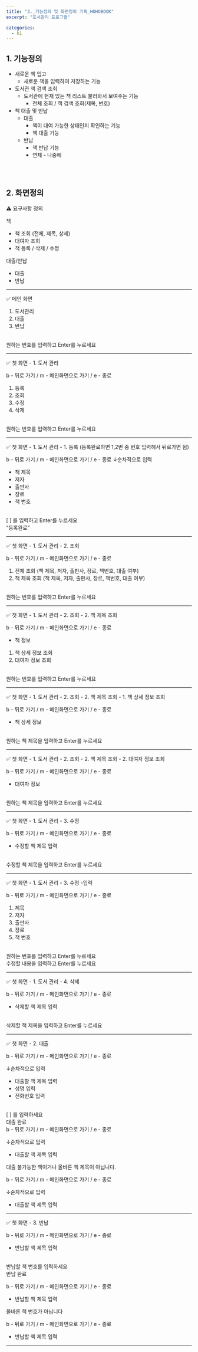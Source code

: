 ```yaml
---
title: "3._기능정의 및 화면정의 기획_HOHOBOOK"
excerpt: "도서관리 프로그램"

categories:
  - h1
---
```


## 1. 기능정의

- 새로운 책 입고
    - 새로운 책을 입력하여 저장하는 기능
- 도서관 책 검색 조회
    - 도서관에 현재 있는 책 리스트 불러와서 보여주는 기능
        - 전체 조회 / 책 검색 조회(제목, 번호)
- 책 대출 및 반납
    - 대출
        - 책이 대여 가능한 상태인지 확인하는 기능
        - 책 대출 기능
    - 반납
        - 책 반납 기능
        - 연체 - 나중에
<br>
<br>

## 2. 화면정의

⚠️ 요구사항 정의

책
- 책 조회 (전체, 제목, 상세)
- 대여자 조회
- 책 등록 / 삭제 / 수정

대출/반납
- 대출
- 반납


---
<aside>
✅ 메인 화면

1. 도서관리
2. 대출 
3. 반납
<br>
원하는 번호를 입력하고 Enter를 누르세요
</aside>

---

<aside>
✅ 첫 화면 - 1. 도서 관리
  
b - 뒤로 가기 / m - 메인화면으로 가기 / e - 종료 
1. 등록
2. 조회
3. 수정
4. 삭제
<br>
원하는 번호를 입력하고 Enter를 누르세요
</aside>

---

<aside>
✅ 첫 화면 - 1. 도서 관리 - 1. 등록 (등록완료하면 1,2번 중 번호 입력해서 뒤로가면 됨)

b - 뒤로 가기 / m - 메인화면으로 가기 / e - 종료 
↓순차적으로 입력
- 책 제목
- 저자
- 출판사
- 장르
- 책 번호
<br>
[   ] 를 입력하고 Enter를 누르세요
<br>
“등록완료”

</aside>

---

<aside>
✅ 첫 화면 - 1. 도서 관리 - 2. 조회

b - 뒤로 가기 / m - 메인화면으로 가기 / e - 종료 

1. 전체 조회 (책 제목, 저자, 출판사, 장르, 책번호, 대출 여부)
2. 책 제목 조회 (책 제목, 저자, 출판사, 장르, 책번호, 대출 여부)
<br>
원하는 번호를 입력하고 Enter를 누르세요

</aside>

---

<aside>
✅ 첫 화면 - 1. 도서 관리 - 2. 조회 - 2. 책 제목 조회

b - 뒤로 가기 / m - 메인화면으로 가기 / e - 종료 

- 책 정보
1. 책 상세 정보 조회
2. 대여자 정보 조회
<br>
원하는 번호를 입력하고 Enter를 누르세요

</aside>

---

<aside>
✅ 첫 화면 - 1. 도서 관리 - 2. 조회 - 2. 책 제목 조회 - 1. 책 상세 정보 조회

b - 뒤로 가기 / m - 메인화면으로 가기 / e - 종료 

- 책 상세 정보
<br>
원하는 책 제목을 입력하고 Enter를 누르세요

</aside>

---

<aside>
✅ 첫 화면 - 1. 도서 관리 - 2. 조회 - 2. 책 제목 조회 - 2. 대여자 정보 조회

b - 뒤로 가기 / m - 메인화면으로 가기 / e - 종료 
- 대여자 정보
<br>
원하는 책 제목을 입력하고 Enter를 누르세요

</aside>

---

<aside>
✅ 첫 화면 - 1. 도서 관리 - 3. 수정

b - 뒤로 가기 / m - 메인화면으로 가기 / e - 종료 

- 수정할 책 제목 입력
<br>
수정할 책 제목을 입력하고 Enter를 누르세요

</aside>

---

<aside>
✅ 첫 화면 - 1. 도서 관리 - 3. 수정 -입력

b - 뒤로 가기 / m - 메인화면으로 가기 / e - 종료 

1. 제목
2. 저자
3. 출판사
4. 장르
5. 책 번호 
<br>
원하는 번호를 입력하고 Enter를 누르세요
<br>
수정할 내용을 입력하고 Enter를 누르세요

</aside>

---

<aside>
✅ 첫 화면 - 1. 도서 관리 - 4. 삭제

b - 뒤로 가기 / m - 메인화면으로 가기 / e - 종료 

- 삭제할 책 제목 입력
<br>
삭제할 책 제목을 입력하고 Enter를 누르세요

</aside>

---

<aside>
✅ 첫 화면 - 2. 대출

b - 뒤로 가기 / m - 메인화면으로 가기 / e - 종료 

↓순차적으로 입력

- 대출할 책 제목 입력
- 성명 입력
- 전화번호 입력
<br>
[   ] 를 입력하세요
<br>
대출 완료
<br>
b - 뒤로 가기 / m - 메인화면으로 가기 / e - 종료 

↓순차적으로 입력

- 대출할 책 제목 입력

대출 불가능한 책이거나 올바른 책 제목이 아닙니다.

b - 뒤로 가기 / m - 메인화면으로 가기 / e - 종료 

↓순차적으로 입력

- 대출할 책 제목 입력
</aside>

---

<aside>
✅ 첫 화면 - 3.  반납

b - 뒤로 가기 / m - 메인화면으로 가기 / e - 종료 

- 반납할 책 제목 입력
<br>
반납할 책 번호를 입력하세요
<br>
반납 완료

b - 뒤로 가기 / m - 메인화면으로 가기 / e - 종료 

- 반납할 책 제목 입력

올바른 책 번호가 아닙니다

b - 뒤로 가기 / m - 메인화면으로 가기 / e - 종료 

- 반납할 책 제목 입력

</aside>

---
